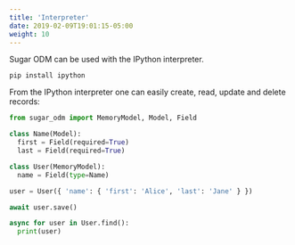 ```yaml
---
title: 'Interpreter'
date: 2019-02-09T19:01:15-05:00
weight: 10
---
```


Sugar ODM can be used with the IPython interpreter.

```shell
pip install ipython
```

From the IPython interpreter one can easily create, read, update and delete records:
```python
from sugar_odm import MemoryModel, Model, Field

class Name(Model):
  first = Field(required=True)
  last = Field(required=True)

class User(MemoryModel):
  name = Field(type=Name)

user = User({ 'name': { 'first': 'Alice', 'last': 'Jane' } })

await user.save()

async for user in User.find():
  print(user)
```
